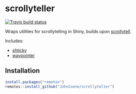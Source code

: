 
# scrollyteller

<!-- badges: start -->
[![Travis build status](https://travis-ci.org/JohnCoene/scrollyteller.svg?branch=master)](https://travis-ci.org/JohnCoene/scrollyteller)
<!-- badges: end -->

Wraps utilities for scrollytelling in Shiny, builds upon [scrollytell](https://github.com/JohnCoene/scrollyteller).

Includes:

- [shticky](https://github.com/JohnCoene/shticky)
- [waypointer](https://github.com/Rinterface/waypointer)

## Installation

``` r
install.packages("remotes")
remotes::install_github("JohnCoene/scrollyteller")
```